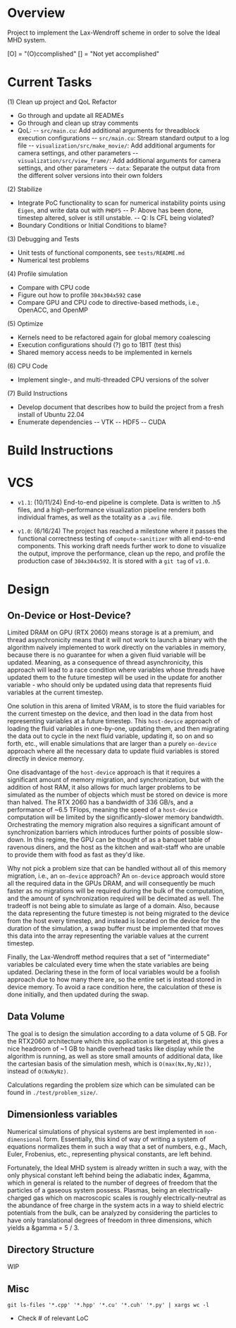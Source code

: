 # Overview
Project to implement the Lax-Wendroff scheme in order to solve the Ideal MHD system.

[O] = "(O)ccomplished"
[] = "Not yet accomplished"

# Current Tasks
(1) Clean up project and QoL Refactor
- Go through and update all READMEs
- Go through and clean up stray comments
- QoL:
-- `src/main.cu`: Add additional arguments for threadblock execution configurations
-- `src/main.cu`: Stream standard output to a log file
-- `visualization/src/make_movie/`: Add additional arguments for camera settings, and other parameters
-- `visualization/src/view_frame/`: Add additional arguments for camera settings, and other parameters
-- `data`: Separate the output data from the different solver versions into their own folders

(2) Stabilize
- Integrate PoC functionality to scan for numerical instability points using `Eigen`, and write data out with `PHDF5`
-- P: Above has been done, timestep altered, solver is still unstable. 
-- Q: Is CFL being violated?
- Boundary Conditions or Initial Conditions to blame?

(3) Debugging and Tests
- Unit tests of functional components, see `tests/README.md`
- Numerical test problems

(4) Profile simulation
- Compare with CPU code
- Figure out how to profile `304x304x592` case
- Compare GPU and CPU code to directive-based methods, i.e., OpenACC, and OpenMP

(5) Optimize
- Kernels need to be refactored again for global memory coalescing
- Execution configurations should (?) go to 1B1T (test this)
- Shared memory access needs to be implemented in kernels

(6) CPU Code
- Implement single-, and multi-threaded CPU versions of the solver

(7) Build Instructions
- Develop document that describes how to build the project from a fresh install of Ubuntu 22.04
- Enumerate dependencies
-- VTK
-- HDF5
-- CUDA

# Build Instructions

# VCS
- `v1.1`: (10/11/24) End-to-end pipeline is complete. Data is written to .h5 files, and a high-performance visualization pipeline renders both individual frames, as well as the totality as a `.avi` file. 

- `v1.0`: (6/16/24) The project has reached a milestone where it passes the functional correctness testing of `compute-sanitizer` with all end-to-end components. This working draft needs further work to done to visualize the output, improve the performance, clean up the repo, and profile the production case of `304x304x592`. It is stored with a `git tag` of `v1.0`.

# Design
## On-Device or Host-Device?
Limited DRAM on GPU (RTX 2060) means storage is at a premium, and thread asynchronicity means that it will not work to launch a binary with the algorithm naively implemented to work directly on the variables in memory, because there is no guarantee for when a given fluid variable will be updated. Meaning, as a consequence of thread asynchronicity, this approach will lead to a race condition where variables whose threads have updated them to the future timestep will be used in the update for another variable - who should only be updated using data that represents fluid variables at the current timestep. 

One solution in this arena of limited VRAM, is to store the fluid variables for the current timestep on the device, and then load in the data from host representing variables at a future timestep. This `host-device` approach of loading the fluid variables in one-by-one, updating them, and then migrating the data out to cycle in the next fluid variable, updating it, so on and so forth, etc., will enable simulations that are larger than a purely `on-device` approach where all the necessary data to update fluid variables is stored directly in device memory.

One disadvantage of the `host-device` approach is that it requires a significant amount of memory migration, and synchronization, but with the addition of host RAM, it also allows for much larger problems to be simulated as the number of objects which must be stored on device is more than halved. The RTX 2060 has a bandwidth of 336 GB/s, and a performance of ~6.5 TFlops, meaning the speed of a `host-device` computation will be limited by the significantly-slower memory bandwidth. Orchestrating the memory migration also requires a significant amount of synchronization barriers which introduces further points of possible slow-down. In this regime, the GPU can be thought of as a banquet table of ravenous diners, and the host as the kitchen and wait-staff who are unable to provide them with food as fast as they'd like.   

Why not pick a problem size that can be handled without all of this memory migration, i.e., an `on-device` approach? An `on-device` approach would store all the required data in the GPUs DRAM, and will consequently be much faster as no migrations will be required during the bulk of the computation, and the amount of synchronization required will be decimated as well. The tradeoff is not being able to simulate as large of a domain. Also, because the data representing the future timestep is not being migrated to the device from the host every timestep, and instead is located on the device for the duration of the simulation, a swap buffer must be implemented that moves this data into the array representing the variable values at the current timestep.    

Finally, the Lax-Wendroff method requires that a set of "intermediate" variables be calculated every time when the state variables are being updated. Declaring these in the form of local variables would be a foolish approach due to how many there are, so the entire set is instead stored in device memory. To avoid a race condition here, the calculation of these is done initially, and then updated during the swap.    

## Data Volume
The goal is to design the simulation according to a data volume of 5 GB. For the RTX2060 architecture which this application is targeted at, this gives a nice headroom of ~1 GB to handle overhead tasks like display while the algorithm is running, as well as store small amounts of additional data, like the cartesian basis of the simulation mesh, which is `O(max(Nx,Ny,Nz))`, instead of `O(NxNyNz)`. 

Calculations regarding the problem size which can be simulated can be found in `./test/problem_size/`.

## Dimensionless variables
Numerical simulations of physical systems are best implemented in `non-dimensional` form. Essentially, this kind of way of writing a system of equations normalizes them in such a way that a set of numbers, e.g., Mach, Euler, Frobenius, etc., representing physical constants, are left behind.

Fortunately, the Ideal MHD system is already written in such a way, with the only physical constant left behind being the adiabatic index, &gamma, which in general is related to the number of degrees of freedom that the particles of a gaseous system possess. Plasmas, being an electrically-charged gas which on macroscopic scales is roughly electrically-neutral as the abundance of free charge in the system acts in a way to shield electric potentials from the bulk, can be analyzed by considering the particles to have only translational degrees of freedom in three dimensions, which yields a &gamma = 5 / 3.    

## Directory Structure
WIP

## Misc
`git ls-files '*.cpp' '*.hpp' '*.cu' '*.cuh' '*.py' | xargs wc -l`
- Check # of relevant LoC